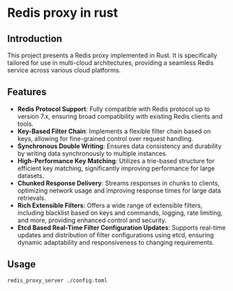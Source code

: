 # Redis proxy in rust

## Introduction

This project presents a Redis proxy implemented in Rust. It is specifically tailored for use in multi-cloud architectures, providing a seamless Redis service across various cloud platforms.

## Features

- **Redis Protocol Support**: Fully compatible with Redis protocol up to version 7.x, ensuring broad compatibility with existing Redis clients and tools.
- **Key-Based Filter Chain**: Implements a flexible filter chain based on keys, allowing for fine-grained control over request handling.
- **Synchronous Double Writing**: Ensures data consistency and durability by writing data synchronously to multiple instances.
- **High-Performance Key Matching**: Utilizes a trie-based structure for efficient key matching, significantly improving performance for large datasets.
- **Chunked Response Delivery**: Streams responses in chunks to clients, optimizing network usage and improving response times for large data retrievals.
- **Rich Extensible Filters**: Offers a wide range of extensible filters, including blacklist based on keys and commands, logging, rate limiting, and more, providing enhanced control and security.
- **Etcd Based Real-Time Filter Configuration Updates**: Supports real-time updates and distribution of filter configurations using etcd, ensuring dynamic adaptability and responsiveness to changing requirements.

## Usage

```shell
redis_proxy_server ./config.toml
```